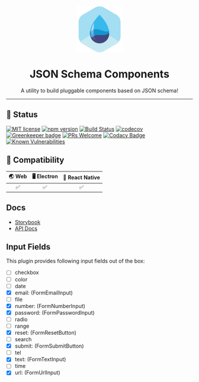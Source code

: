 <div align="center">
	<img width=125 height=125 src="assets/common/logo.png">
  <h1>
		JSON Schema Components
	</h1>
  <p>A utility to build pluggable components based on JSON schema!</p>
</div>

<hr />

## 🎊 Status

[![MIT license](https://img.shields.io/badge/license-MIT-brightgreen.svg)](http://opensource.org/licenses/MIT)
[![npm version](https://img.shields.io/npm/v/@bluebase/plugin-json-schema-components.svg?style=flat)](https://npmjs.org/package/@bluebase/plugin-json-schema-components "View this project on npm")
[![Build Status](https://travis-ci.com/BlueBaseJS/plugin-json-schema-components.svg?branch=master)](https://travis-ci.com/BlueBaseJS/plugin-json-schema-components)
[![codecov](https://codecov.io/gh/BlueBaseJS/plugin-json-schema-components/branch/master/graph/badge.svg)](https://codecov.io/gh/BlueBaseJS/plugin-json-schema-components)
[![Greenkeeper badge](https://badges.greenkeeper.io/BlueBaseJS/plugin-json-schema-components.svg)](https://greenkeeper.io/) [![PRs Welcome](https://img.shields.io/badge/PRs-welcome-brightgreen.svg)](https://github.com/BlueBaseJS/plugin-json-schema-components/blob/master/CONTRIBUTING.md)
[![Codacy Badge](https://api.codacy.com/project/badge/Grade/3c79162871414b6aa7c15d1a423adeca)](https://www.codacy.com/app/BlueBaseJS/plugin-json-schema-components?utm_source=github.com&amp;utm_medium=referral&amp;utm_content=BlueBaseJS/plugin-json-schema-components&amp;utm_campaign=Badge_Grade)
[![Known Vulnerabilities](https://snyk.io/test/github/BlueBaseJS/plugin-json-schema-components/badge.svg)](https://snyk.io/test/github/BlueBaseJS/plugin-json-schema-components)

## 🤝 Compatibility

| 🌏 Web | 🖥 Electron | 📱 React Native |
| :----: | :---------: | :--------------: |
|✅|✅|✅|

## Docs

-  [Storybook](https://bluebasejs.github.io/plugin-json-schema-components/storybook/)
-  [API Docs](https://bluebasejs.github.io/plugin-json-schema-components/)

## Input Fields

This plugin provides following input fields out of the box:

-  [ ] checkbox
-  [ ] color
-  [ ] date
-  [x] email: (FormEmailInput)
-  [ ] file
-  [x] number: (FormNumberInput)
-  [x] password: (FormPasswordInput)
-  [ ] radio
-  [ ] range
-  [x] reset: (FormResetButton)
-  [ ] search
-  [x] submit: (FormSubmitButton)
-  [ ] tel
-  [x] text: (FormTextInput)
-  [ ] time
-  [x] url: (FormUrlInput)